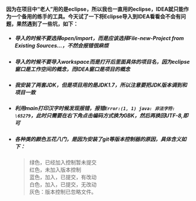 #### 因为在项目中“老人”用的是eclipse，所以我也一直用的eclipse，IDEA就只能作为一个备用的练手的工具。今天试了一下将Eclipse导入到IDEA看看会不会有问题，果然遇到了一些坑，如下：
* ##### 导入的时候不要选择open/import，而是应该选择File-new-Project from Existing Sources...，不然会报错很麻烦
* ##### 导入的时候不要导入workspace而是打开后里面具体的项目名，因为eclipse窗口是工作空间的概念，而IDEA窗口是项目的概念
* ##### 我安装了两套JDK，但是项目用的是JDK1.7，所以注意要把JDK版本调到和项目一致
* ##### 利用main打印汉字时候发现报错，报错`Error:(1, 1) java: 非法字符: \65279`，此时只需要在右下角点击编码方式换为GBK，然后再换回UTF-8,即可
* ##### 各种类的颜色五花八门，是因为安装了git等版本控制器的原因，具体含义如下：
  > 绿色，已经加入控制暂未提交  
  红色，未加入版本控制  
  蓝色，加入，已提交，有改动  
  白色，加入，已提交，无改动  
  灰色：版本控制已忽略文件。  

  
